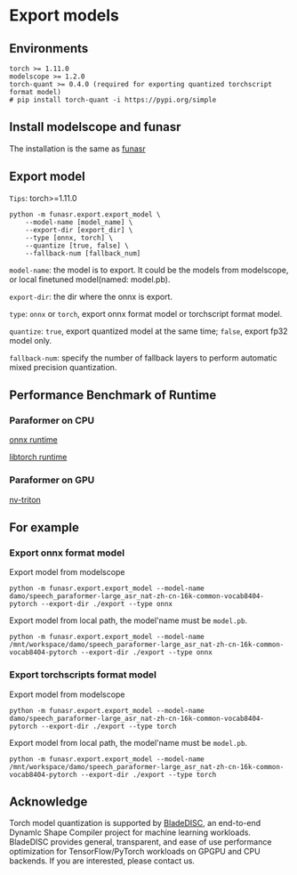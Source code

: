 # Export models

## Environments
    torch >= 1.11.0
    modelscope >= 1.2.0
    torch-quant >= 0.4.0 (required for exporting quantized torchscript format model)
    # pip install torch-quant -i https://pypi.org/simple

## Install modelscope and funasr

The installation is the same as [funasr](https://github.com/alibaba-damo-academy/FunASR/blob/main/README.md#installation)

## Export model
   `Tips`: torch>=1.11.0

   ```shell
   python -m funasr.export.export_model \
       --model-name [model_name] \
       --export-dir [export_dir] \
       --type [onnx, torch] \
       --quantize [true, false] \
       --fallback-num [fallback_num]
   ```
   `model-name`: the model is to export. It could be the models from modelscope, or local finetuned model(named: model.pb).

   `export-dir`: the dir where the onnx is export.

   `type`: `onnx` or `torch`, export onnx format model or torchscript format model.

   `quantize`: `true`, export quantized model at the same time; `false`, export fp32 model only.

   `fallback-num`: specify the number of fallback layers to perform automatic mixed precision quantization.

## Performance Benchmark of Runtime

### Paraformer on CPU

[onnx runtime](https://github.com/alibaba-damo-academy/FunASR/blob/main/funasr/runtime/python/benchmark_onnx.md)

[libtorch runtime](https://github.com/alibaba-damo-academy/FunASR/blob/main/funasr/runtime/python/benchmark_libtorch.md)

### Paraformer on GPU
[nv-triton](https://github.com/alibaba-damo-academy/FunASR/tree/main/funasr/runtime/triton_gpu)

## For example
### Export onnx format model
Export model from modelscope
```shell
python -m funasr.export.export_model --model-name damo/speech_paraformer-large_asr_nat-zh-cn-16k-common-vocab8404-pytorch --export-dir ./export --type onnx
```
Export model from local path, the model'name must be `model.pb`.
```shell
python -m funasr.export.export_model --model-name /mnt/workspace/damo/speech_paraformer-large_asr_nat-zh-cn-16k-common-vocab8404-pytorch --export-dir ./export --type onnx
```

### Export torchscripts format model
Export model from modelscope
```shell
python -m funasr.export.export_model --model-name damo/speech_paraformer-large_asr_nat-zh-cn-16k-common-vocab8404-pytorch --export-dir ./export --type torch
```

Export model from local path, the model'name must be `model.pb`.
```shell
python -m funasr.export.export_model --model-name /mnt/workspace/damo/speech_paraformer-large_asr_nat-zh-cn-16k-common-vocab8404-pytorch --export-dir ./export --type torch
```

## Acknowledge
Torch model quantization is supported by [BladeDISC](https://github.com/alibaba/BladeDISC), an end-to-end DynamIc Shape Compiler project for machine learning workloads. BladeDISC provides general, transparent, and ease of use performance optimization for TensorFlow/PyTorch workloads on GPGPU and CPU backends. If you are interested, please contact us.

